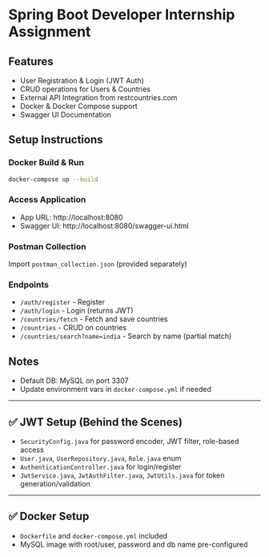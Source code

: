 # Spring Boot Developer Internship Assignment

## Features
- User Registration & Login (JWT Auth)
- CRUD operations for Users & Countries
- External API Integration from restcountries.com
- Docker & Docker Compose support
- Swagger UI Documentation

## Setup Instructions

### Docker Build & Run
```bash
docker-compose up --build
```

### Access Application
- App URL: http://localhost:8080
- Swagger UI: http://localhost:8080/swagger-ui.html

### Postman Collection
Import `postman_collection.json` (provided separately)

### Endpoints
- `/auth/register` - Register
- `/auth/login` - Login (returns JWT)
- `/countries/fetch` - Fetch and save countries
- `/countries` - CRUD on countries
- `/countries/search?name=india` - Search by name (partial match)

## Notes
- Default DB: MySQL on port 3307
- Update environment vars in `docker-compose.yml` if needed

---

## ✅ JWT Setup (Behind the Scenes)
- `SecurityConfig.java` for password encoder, JWT filter, role-based access
- `User.java`, `UserRepository.java`, `Role.java` enum
- `AuthenticationController.java` for login/register
- `JwtService.java`, `JwtAuthFilter.java`, `JwtUtils.java` for token generation/validation

---

## ✅ Docker Setup
- `Dockerfile` and `docker-compose.yml` included
- MySQL image with root/user, password and db name pre-configured

